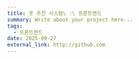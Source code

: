 ```yaml
---
title: 옷 추천 시스템\ :\ 프론트엔드
summary: Write about your project here...
tags:
  - 프론트엔드
date: 2025-09-27
external_link: http://github.com
---
```

